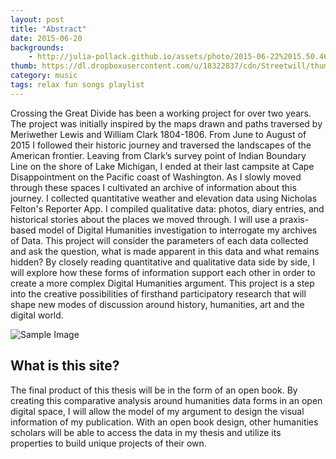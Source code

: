 ```yaml
---
layout: post
title: "Abstract"
date: 2015-06-20
backgrounds:
    - http://julia-pollack.github.io/assets/photo/2015-06-22%2015.50.46.jpg
thumb: https://dl.dropboxusercontent.com/u/18322837/cdn/Streetwill/thumbs/drum-rudiment.jpeg
category: music
tags: relax fun songs playlist
---
```


Crossing the Great Divide has been a working project for over two years. The project was initially inspired by the maps drawn and paths traversed by Meriwether Lewis and William Clark 1804-1806. From June to August of 2015 I followed their historic journey and traversed the landscapes of the American frontier. Leaving from Clark’s survey point of Indian Boundary Line on the shore of Lake Michigan, I ended at their last campsite at Cape Disappointment on the Pacific coast of Washington. As I slowly moved through these spaces I cultivated an archive of information about this journey. I collected quantitative weather and elevation data using Nicholas Felton's Reporter App. I compiled qualitative data: photos, diary entries, and historical stories about the places we moved through. 
I will use a praxis-based model of Digital Humanities investigation to interrogate my archives of Data. This project will consider the parameters of each data collected and ask the question, what is made apparent in this data and what remains hidden? By closely reading quantitative and qualitative data side by side, I will explore how these forms of information support each other in order to create a more complex Digital Humanities argument. 
This project is a step into the creative possibilities of firsthand participatory research that will shape new modes of discussion around history, humanities, art and the digital world.
    
![Sample Image](http://wfiles.brothersoft.com/m/m_s/majestic-mountain-range_6807-480x360.jpg)

## What is this site?
The final product of this thesis will be in the form of an open book. By creating this comparative analysis around humanities data forms in an open digital space, I will allow the model of my argument to design the visual information of my publication. With an open book design, other humanities scholars will be able to access the data in my thesis and utilize its properties to build unique projects of their own.